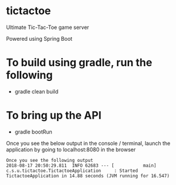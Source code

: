 # tictactoe
Ultimate Tic-Tac-Toe game server

Powered using Spring Boot

# To build using gradle, run the following
- gradle clean build

# To bring up the API
- gradle bootRun

Once you see the below output in the console / terminal, launch the application by going to localhost:8080 in the browser
```
Once you see the following output 
2018-08-17 20:50:29.811  INFO 62683 --- [           main] c.s.u.tictactoe.TictactoeApplication     : Started TictactoeApplication in 14.88 seconds (JVM running for 16.547)
```
